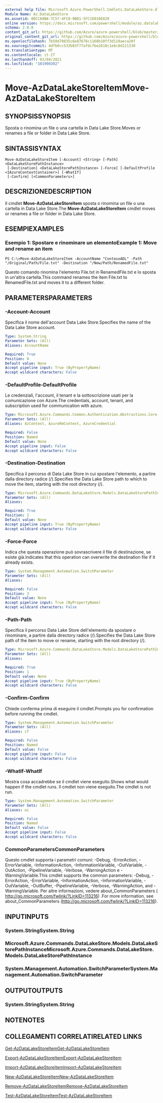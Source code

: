 ```yaml
---
external help file: Microsoft.Azure.PowerShell.Cmdlets.DataLakeStore.dll-Help.xml
Module Name: Az.DataLakeStore
ms.assetid: 00CCA9B8-7C57-4FC0-9BD1-5FC16010E820
online version: https://docs.microsoft.com/powershell/module/az.datalakestore/move-azdatalakestoreitem
schema: 2.0.0
content_git_url: https://github.com/Azure/azure-powershell/blob/master/src/DataLakeStore/DataLakeStore/help/Move-AzDataLakeStoreItem.md
original_content_git_url: https://github.com/Azure/azure-powershell/blob/master/src/DataLakeStore/DataLakeStore/help/Move-AzDataLakeStoreItem.md
ms.openlocfilehash: 7b50d78835c6e87676c1168b10ff3d119aeca20f
ms.sourcegitcommit: 4dfb0cc533b83f77afdcfbe2618c1e6c8d221330
ms.translationtype: MT
ms.contentlocale: it-IT
ms.lasthandoff: 03/04/2021
ms.locfileid: "101990302"
---
```

# <span data-ttu-id="3fc1d-101">Move-AzDataLakeStoreItem</span><span class="sxs-lookup"><span data-stu-id="3fc1d-101">Move-AzDataLakeStoreItem</span></span>

## <span data-ttu-id="3fc1d-102">SYNOPSIS</span><span class="sxs-lookup"><span data-stu-id="3fc1d-102">SYNOPSIS</span></span>
<span data-ttu-id="3fc1d-103">Sposta o rinomina un file o una cartella in Data Lake Store.</span><span class="sxs-lookup"><span data-stu-id="3fc1d-103">Moves or renames a file or folder in Data Lake Store.</span></span>

## <span data-ttu-id="3fc1d-104">SINTASSI</span><span class="sxs-lookup"><span data-stu-id="3fc1d-104">SYNTAX</span></span>

```
Move-AzDataLakeStoreItem [-Account] <String> [-Path] <DataLakeStorePathInstance>
 [-Destination] <DataLakeStorePathInstance> [-Force] [-DefaultProfile <IAzureContextContainer>] [-WhatIf]
 [-Confirm] [<CommonParameters>]
```

## <span data-ttu-id="3fc1d-105">DESCRIZIONE</span><span class="sxs-lookup"><span data-stu-id="3fc1d-105">DESCRIPTION</span></span>
<span data-ttu-id="3fc1d-106">Il cmdlet **Move-AzDataLakeStoreItem** sposta o rinomina un file o una cartella in Data Lake Store.</span><span class="sxs-lookup"><span data-stu-id="3fc1d-106">The **Move-AzDataLakeStoreItem** cmdlet moves or renames a file or folder in Data Lake Store.</span></span>

## <span data-ttu-id="3fc1d-107">ESEMPI</span><span class="sxs-lookup"><span data-stu-id="3fc1d-107">EXAMPLES</span></span>

### <span data-ttu-id="3fc1d-108">Esempio 1: Spostare e rinominare un elemento</span><span class="sxs-lookup"><span data-stu-id="3fc1d-108">Example 1: Move and rename an item</span></span>
```
PS C:\>Move-AzDataLakeStoreItem -AccountName "ContosoADL" -Path "/Original/Path/File.txt" -Destination "/New/Path/RenamedFile.txt"
```

<span data-ttu-id="3fc1d-109">Questo comando rinomina l'elemento File.txt in RenamedFile.txt e lo sposta in un'altra cartella.</span><span class="sxs-lookup"><span data-stu-id="3fc1d-109">This command renames the item File.txt to RenamedFile.txt and moves it to a different folder.</span></span>

## <span data-ttu-id="3fc1d-110">PARAMETERS</span><span class="sxs-lookup"><span data-stu-id="3fc1d-110">PARAMETERS</span></span>

### <span data-ttu-id="3fc1d-111">-Account</span><span class="sxs-lookup"><span data-stu-id="3fc1d-111">-Account</span></span>
<span data-ttu-id="3fc1d-112">Specifica il nome dell'account Data Lake Store.</span><span class="sxs-lookup"><span data-stu-id="3fc1d-112">Specifies the name of the Data Lake Store account.</span></span>

```yaml
Type: System.String
Parameter Sets: (All)
Aliases: AccountName

Required: True
Position: 0
Default value: None
Accept pipeline input: True (ByPropertyName)
Accept wildcard characters: False
```

### <span data-ttu-id="3fc1d-113">-DefaultProfile</span><span class="sxs-lookup"><span data-stu-id="3fc1d-113">-DefaultProfile</span></span>
<span data-ttu-id="3fc1d-114">Le credenziali, l'account, il tenant e la sottoscrizione usati per la comunicazione con Azure.</span><span class="sxs-lookup"><span data-stu-id="3fc1d-114">The credentials, account, tenant, and subscription used for communication with azure.</span></span>

```yaml
Type: Microsoft.Azure.Commands.Common.Authentication.Abstractions.Core.IAzureContextContainer
Parameter Sets: (All)
Aliases: AzContext, AzureRmContext, AzureCredential

Required: False
Position: Named
Default value: None
Accept pipeline input: False
Accept wildcard characters: False
```

### <span data-ttu-id="3fc1d-115">-Destination</span><span class="sxs-lookup"><span data-stu-id="3fc1d-115">-Destination</span></span>
<span data-ttu-id="3fc1d-116">Specifica il percorso di Data Lake Store in cui spostare l'elemento, a partire dalla directory radice (/).</span><span class="sxs-lookup"><span data-stu-id="3fc1d-116">Specifies the Data Lake Store path to which to move the item, starting with the root directory (/).</span></span>

```yaml
Type: Microsoft.Azure.Commands.DataLakeStore.Models.DataLakeStorePathInstance
Parameter Sets: (All)
Aliases:

Required: True
Position: 2
Default value: None
Accept pipeline input: True (ByPropertyName)
Accept wildcard characters: False
```

### <span data-ttu-id="3fc1d-117">-Force</span><span class="sxs-lookup"><span data-stu-id="3fc1d-117">-Force</span></span>
<span data-ttu-id="3fc1d-118">Indica che questa operazione può sovrascrivere il file di destinazione, se esiste già.</span><span class="sxs-lookup"><span data-stu-id="3fc1d-118">Indicates that this operation can overwrite the destination file if it already exists.</span></span>

```yaml
Type: System.Management.Automation.SwitchParameter
Parameter Sets: (All)
Aliases:

Required: False
Position: 3
Default value: None
Accept pipeline input: True (ByPropertyName)
Accept wildcard characters: False
```

### <span data-ttu-id="3fc1d-119">-Path</span><span class="sxs-lookup"><span data-stu-id="3fc1d-119">-Path</span></span>
<span data-ttu-id="3fc1d-120">Specifica il percorso Data Lake Store dell'elemento da spostare o rinominare, a partire dalla directory radice (/).</span><span class="sxs-lookup"><span data-stu-id="3fc1d-120">Specifies the Data Lake Store path of the item to move or rename, starting with the root directory (/).</span></span>

```yaml
Type: Microsoft.Azure.Commands.DataLakeStore.Models.DataLakeStorePathInstance
Parameter Sets: (All)
Aliases:

Required: True
Position: 1
Default value: None
Accept pipeline input: True (ByPropertyName)
Accept wildcard characters: False
```

### <span data-ttu-id="3fc1d-121">-Confirm</span><span class="sxs-lookup"><span data-stu-id="3fc1d-121">-Confirm</span></span>
<span data-ttu-id="3fc1d-122">Chiede conferma prima di eseguire il cmdlet.</span><span class="sxs-lookup"><span data-stu-id="3fc1d-122">Prompts you for confirmation before running the cmdlet.</span></span>

```yaml
Type: System.Management.Automation.SwitchParameter
Parameter Sets: (All)
Aliases: cf

Required: False
Position: Named
Default value: False
Accept pipeline input: False
Accept wildcard characters: False
```

### <span data-ttu-id="3fc1d-123">-WhatIf</span><span class="sxs-lookup"><span data-stu-id="3fc1d-123">-WhatIf</span></span>
<span data-ttu-id="3fc1d-124">Mostra cosa accadrebbe se il cmdlet viene eseguito.</span><span class="sxs-lookup"><span data-stu-id="3fc1d-124">Shows what would happen if the cmdlet runs.</span></span>
<span data-ttu-id="3fc1d-125">Il cmdlet non viene eseguito.</span><span class="sxs-lookup"><span data-stu-id="3fc1d-125">The cmdlet is not run.</span></span>

```yaml
Type: System.Management.Automation.SwitchParameter
Parameter Sets: (All)
Aliases: wi

Required: False
Position: Named
Default value: False
Accept pipeline input: False
Accept wildcard characters: False
```

### <span data-ttu-id="3fc1d-126">CommonParameters</span><span class="sxs-lookup"><span data-stu-id="3fc1d-126">CommonParameters</span></span>
<span data-ttu-id="3fc1d-127">Questo cmdlet supporta i parametri comuni: -Debug, -ErrorAction, -ErrorVariable, -InformationAction, -InformationVariable, -OutVariable, -OutAction, -PipelineVariable, -Verbose, -WarningAction e -WarningVariable.</span><span class="sxs-lookup"><span data-stu-id="3fc1d-127">This cmdlet supports the common parameters: -Debug, -ErrorAction, -ErrorVariable, -InformationAction, -InformationVariable, -OutVariable, -OutBuffer, -PipelineVariable, -Verbose, -WarningAction, and -WarningVariable.</span></span> <span data-ttu-id="3fc1d-128">Per altre informazioni, vedere about_CommonParameters ( http://go.microsoft.com/fwlink/?LinkID=113216) .</span><span class="sxs-lookup"><span data-stu-id="3fc1d-128">For more information, see about_CommonParameters (http://go.microsoft.com/fwlink/?LinkID=113216).</span></span>

## <span data-ttu-id="3fc1d-129">INPUT</span><span class="sxs-lookup"><span data-stu-id="3fc1d-129">INPUTS</span></span>

### <span data-ttu-id="3fc1d-130">System.String</span><span class="sxs-lookup"><span data-stu-id="3fc1d-130">System.String</span></span>

### <span data-ttu-id="3fc1d-131">Microsoft.Azure.Commands.DataLakeStore.Models.DataLakeStorePathInstance</span><span class="sxs-lookup"><span data-stu-id="3fc1d-131">Microsoft.Azure.Commands.DataLakeStore.Models.DataLakeStorePathInstance</span></span>

### <span data-ttu-id="3fc1d-132">System.Management.Automation.SwitchParameter</span><span class="sxs-lookup"><span data-stu-id="3fc1d-132">System.Management.Automation.SwitchParameter</span></span>

## <span data-ttu-id="3fc1d-133">OUTPUT</span><span class="sxs-lookup"><span data-stu-id="3fc1d-133">OUTPUTS</span></span>

### <span data-ttu-id="3fc1d-134">System.String</span><span class="sxs-lookup"><span data-stu-id="3fc1d-134">System.String</span></span>

## <span data-ttu-id="3fc1d-135">NOTE</span><span class="sxs-lookup"><span data-stu-id="3fc1d-135">NOTES</span></span>

## <span data-ttu-id="3fc1d-136">COLLEGAMENTI CORRELATI</span><span class="sxs-lookup"><span data-stu-id="3fc1d-136">RELATED LINKS</span></span>

[<span data-ttu-id="3fc1d-137">Get-AzDataLakeStoreItem</span><span class="sxs-lookup"><span data-stu-id="3fc1d-137">Get-AzDataLakeStoreItem</span></span>](./Get-AzDataLakeStoreItem.md)

[<span data-ttu-id="3fc1d-138">Export-AzDataLakeStoreItem</span><span class="sxs-lookup"><span data-stu-id="3fc1d-138">Export-AzDataLakeStoreItem</span></span>](./Export-AzDataLakeStoreItem.md)

[<span data-ttu-id="3fc1d-139">Import-AzDataLakeStoreItem</span><span class="sxs-lookup"><span data-stu-id="3fc1d-139">Import-AzDataLakeStoreItem</span></span>](./Import-AzDataLakeStoreItem.md)

[<span data-ttu-id="3fc1d-140">New-AzDataLakeStoreItem</span><span class="sxs-lookup"><span data-stu-id="3fc1d-140">New-AzDataLakeStoreItem</span></span>](./New-AzDataLakeStoreItem.md)

[<span data-ttu-id="3fc1d-141">Remove-AzDataLakeStoreItem</span><span class="sxs-lookup"><span data-stu-id="3fc1d-141">Remove-AzDataLakeStoreItem</span></span>](./Remove-AzDataLakeStoreItem.md)

[<span data-ttu-id="3fc1d-142">Test-AzDataLakeStoreItem</span><span class="sxs-lookup"><span data-stu-id="3fc1d-142">Test-AzDataLakeStoreItem</span></span>](./Test-AzDataLakeStoreItem.md)


